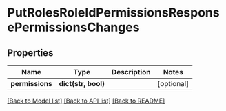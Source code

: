# PutRolesRoleIdPermissionsResponsePermissionsChanges

## Properties
Name | Type | Description | Notes
------------ | ------------- | ------------- | -------------
**permissions** | **dict(str, bool)** |  | [optional] 

[[Back to Model list]](../README.md#documentation-for-models) [[Back to API list]](../README.md#documentation-for-api-endpoints) [[Back to README]](../README.md)

